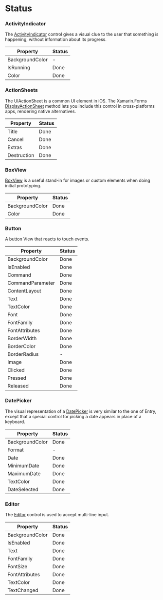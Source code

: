 # Status

### ActivityIndicator

The [ActivityIndicator](https://developer.xamarin.com/api/type/Xamarin.Forms.ActivityIndicator/) control gives a visual clue to the user that something is happening, without information about its progress.

Property | Status
------ | ------
BackgroundColor   | -  
IsRunning   | Done  
Color   | Done  

### ActionSheets

The UIActionSheet is a common UI element in iOS. The Xamarin.Forms [DisplayActionSheet](https://developer.xamarin.com/guides/xamarin-forms/application-fundamentals/navigation/pop-ups/) method lets you include this control in cross-platforms apps, rendering native alternatives.

Property | Status
------ | ------
Title   | Done  
Cancel   | Done  
Extras   | Done  
Destruction   | Done  

### BoxView

[BoxView](https://developer.xamarin.com/api/type/Xamarin.Forms.BoxView/) is a useful stand-in for images or custom elements when doing initial prototyping. 

Property | Status
------ | ------
BackgroundColor   | Done  
Color   | Done  

### Button

A [button](https://developer.xamarin.com/api/type/Xamarin.Forms.Button/) View that reacts to touch events.

Property | Status
------ | ------
BackgroundColor   | Done  
IsEnabled   | Done  
Command   | Done  
CommandParameter   | Done  
ContentLayout   | Done  
Text   | Done  
TextColor   | Done  
Font   | Done  
FontFamily   | Done  
FontAttributes   | Done  
BorderWidth   | Done  
BorderColor   | Done  
BorderRadius   | -  
Image   | Done  
Clicked   | Done  
Pressed   | Done  
Released   | Done  

### DatePicker

The visual representation of a [DatePicker](https://developer.xamarin.com/api/type/Xamarin.Forms.DatePicker/) is very similar to the one of Entry, except that a special control for picking a date appears in place of a keyboard.

Property | Status
------ | ------
BackgroundColor   | Done  
Format   | -  
Date   | Done  
MinimumDate   | Done  
MaximumDate   | Done  
TextColor   | Done  
DateSelected   | Done  

### Editor

The [Editor](https://developer.xamarin.com/guides/xamarin-forms/user-interface/text/editor/) control is used to accept multi-line input.

Property | Status
------ | ------
BackgroundColor   | Done  
IsEnabled   | Done  
Text   | Done  
FontFamily   | Done  
FontSize   | Done  
FontAttributes   | Done  
TextColor   | Done  
TextChanged   | Done  
